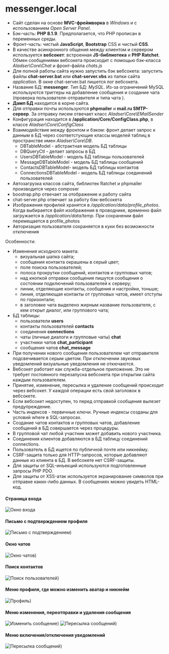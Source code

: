 # messenger.local

* Сайт сделан на основе **MVC-фреймворка** в *Windows* и с использованием *Open Server Panel*.
* Бэк-часть: **PHP 8.1.9**. Предполагается, что PHP прописан в переменных среды.
* Фронт-часть: чистый **JavaScript**, **Bootstrap** CSS и чистый **CSS**.
* В качестве асинхронного общения между клиентом и сервером используется **вебсокет**: встроенная **JS-библиотека** и **PHP Ratchet**.
Обмен сообщениями вебсокета происходит с помощью бэк-класса *Aladser\Core\Chat* и фронт-файла *chats.js*
* Для полной работы сайта нужно запустить бэк вебсокета: запустить файлы **chat-server.bat** или **chat-server.vbs** из папки сайта *application*.
В окне chat-server.bat пишется лог вебсокета.
* Название БД: **messenger**. Тип БД: *MySQL*. Из-за ограничений MySQL используются триггеры на добавление сообщения и создание чата (проверка пользователя-отправителя и типа чата ). 
* **Дамп БД** находится в корне сайта.
* Для отправки почты используются **phpmailer** и **mail.ru SMTP-сервер**. За отправку писем отвечает класс *Aladser\Core\EMailSender*
* Конфигурация находится в **/application/Core/ConfigClass.php**, в классе *Aladser\Core\ConfigClass*
* Взаимодействие между фронтом и бэком: фронт делает запрос к данным в БД через соответстующие классы моделей таблиц в пространстве имен *Aladser\Core\DB*.
  + DBTableModel - абстрактная модель БД таблицы
  + DBQueryCtl - делает запросы в БД
  + UsersDBTableModel - модель БД таблицы пользователей
  + MessageDBTableModel - модель БД таблицы сообщений
  + ContactsDBTableModel- модель БД таблицы контактов
  + ConnectionsDBTableModel - модель БД таблицы соединений пользователей
* Автозагрузка классов сайта, библиотек Ratchet и phpmailer производится через composer
* boostrap.php отвечает за отображение и работу сайта
* chat-server.php отвечает за работу бэк-вебсокета
* Изображения профилей хранятся в */application/data/profile_photos*. Когда выбирается файл изображения в проводнике, временно файл загружается в */application/data/temp*. При сохранении
  файл перемещается в profile_photos
* Авторизация пользователя сохраняется в куки без возможности отключения

Особенности:
* Изменения исходного макета:
  + визуальная шапка сайта;
  + сообщения контакта окрашены в серый цвет;
  + поле поиска пользователей;
  + полоса прокрутки сообщений, контактов и групповых чатов;
  + над кнопкой отправки сообщения пишутся сообщения о состоянии подключений пользователей к серверу;
  + линии, отделяющие контакты, сообщения и настройки, тоньше;
  + линия, отделяющая контакты от групповых чатов, имеет отступы по горизонтали;
  + в заголовке чата выделено жирным название пользователя, с кем открыт диалог, или группового чата;
* БД таблицы:
  + пользователи **users**
  + контакты пользователей **contacts**
  + соединения **connections**
  + чаты (личные диалоги и групповые чаты) **chat**
  + участники чатов **chat_participant**
  + сообщения чатов **chat_message**
* При получении нового сообщения пользователем чат отправителя подсвечивается серым цветом. При отключении звуковых уведомлений визуальные уведомления не откючаются.
* Вебсокет работает как служба-отдельное приложение. Это не требует постоянного перезапуска вебсокета при открытии сайта каждым пользователем.
* Принятие, изменение, пересылка и удаление сообщений происходит через вебсокет. У каждой операции есть свой заголовок в вебсокете.
* Если вебсокет недоступен, то перед отправкой сообщения вылезет предупреждение.
* Часть индексов - первичные ключи. Ручные индексы созданы для условий where в SQL-запросах.
* Создание чатов контактов и групповых чатов, добавление сообщений в БД совершается через процедуры.
* В групповой чат любой участник может добавить нового участника.
* Соединения клиентов добавляются в БД таблицу соединений connections.
* Пользователь в БД ищется по публичной почте или никнейму.
* CSRF-защита только для HTTP-запросов, которые добавляют данные из клиента в БД. В вебсокете нет CSRF-защиты.
* Для защиты от SQL-инъекций используются подготовленные запросы PHP PDO.
* Для защиты от XSS-атак используется экранирование символов при отправке каких-либо данных. В сообщениях можно увидеть HTML-код.

#### Страница входа
![Окно входа](/application/images/readme/login.png)
#### Письмо с подтверждением профиля
![Письмо с подтверждением](/application/images/readme/email.png))
#### Окно чатов
![Окно чатов](/application/images/readme/chats.png))
#### Поиск контактов
![Поиск пользователей](/application/images/readme/seacrh.png))
#### Меню профиля, где можно изменить аватар и никнейм
![Профиль](/application/images/readme/profile.png))
#### Меню изменения, переотправки и удаления сообщения
![Изменить сообщение](/application/images/readme/edit-msg.png))
![Пересылка сообщений](/application/images/readme/forward-msg.png))
#### Меню включения/отключения уведомлений
![Пересылка сообщений](/application/images/readme/notice.png))

